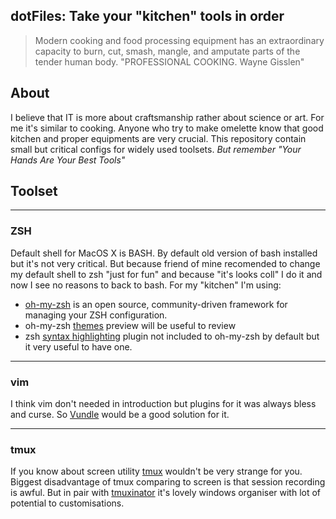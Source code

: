 dotFiles: Take your "kitchen" tools in order
--------------------------------------------

>   Modern cooking and food processing equipment has an extraordinary capacity
>   to burn, cut, smash, mangle, and amputate parts of the tender human body.
>   "PROFESSIONAL COOKING. Wayne Gisslen"

About
---

I believe that IT is more about craftsmanship rather about science
or art. For me it's similar to cooking. Anyone who try to make omelette know
that good kitchen and proper equipments are very crucial.  This repository
contain small but critical configs for widely used toolsets.  *But remember
"Your Hands Are Your Best Tools"*

Toolset
-------

- - - 
### ZSH

Default shell for MacOS X is BASH. By default old version of bash installed but it's not very critical. But because friend of mine recomended to change my default shell to zsh "just for fun" and because "it's looks coll" I  do it and now I see no reasons to back to bash. For my "kitchen" I'm using:
 
* [oh-my-zsh](https://github.com/robbyrussell/oh-my-zsh) is an open source, community-driven framework for managing your ZSH configuration.	
* oh-my-zsh [themes](https://github.com/robbyrussell/oh-my-zsh/wiki/themes) preview will be useful to review
* zsh [syntax highlighting](https://github.com/zsh-users/zsh-syntax-highlighting) plugin not included to oh-my-zsh by default but it very useful to have one.

- - -
### vim 

I think vim don't needed in introduction but plugins for it was always bless and curse. So [Vundle](https://github.com/gmarik/vundle) would be a good solution for it.  

- - -
### tmux

If you know about screen utility [tmux](http://tmux.sourceforge.net) wouldn't be very strange for you. Biggest disadvantage of tmux comparing to screen is that session recording is awful. But in pair with [tmuxinator](https://github.com/aziz/tmuxinator) it's lovely windows organiser with lot of potential to customisations. 
